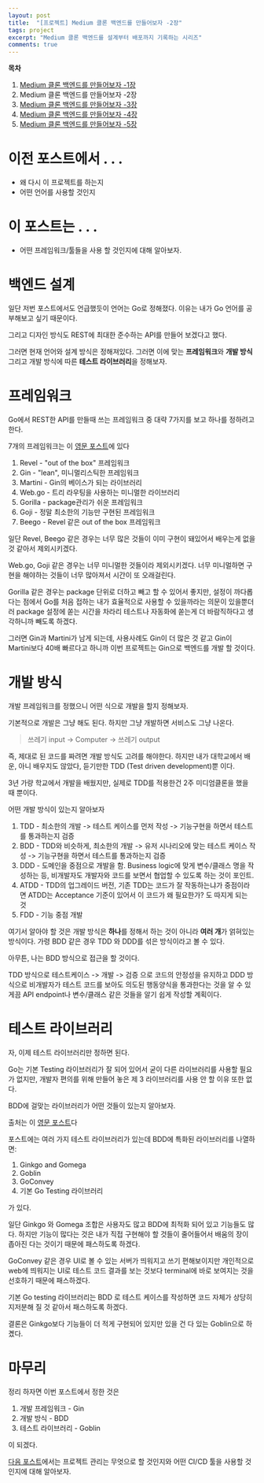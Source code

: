 ```yaml
---
layout: post
title:  "[프로젝트] Medium 클론 백엔드를 만들어보자 -2장"
tags: project
excerpt: "Medium 클론 백엔드를 설계부터 배포까지 기록하는 시리즈"
comments: true
---
```


**목차**
1. [Medium 클론 백엔드를 만들어보자 -1장]({{site.baseurl}}/프로젝트-Medium-클론-백엔드를-만들어보자-1장/)
2. Medium 클론 백엔드를 만들어보자 -2장
3. [Medium 클론 백엔드를 만들어보자 -3장]({{site.baseurl}}/프로젝트-Medium-클론-백엔드를-만들어보자-3장/)
4. [Medium 클론 백엔드를 만들어보자 -4장]({{site.baseurl}}/프로젝트-Medium-클론-백엔드를-만들어보자-4장/)
5. [Medium 클론 백엔드를 만들어보자 -5장]({{site.baseurl}}/프로젝트-Medium-클론-백엔드를-만들어보자-5장/)

# 이전 포스트에서 . . .
- 왜 다시 이 프로젝트를 하는지
- 어떤 언어를 사용할 것인지

# 이 포스트는 . . .
- 어떤 프레임워크/툴들을 사용 할 것인지에 대해 알아보자.

# 백엔드 설계

일단 저번 포스트에서도 언급했듯이 언어는 Go로 정해졌다. 이유는 내가 Go 언어를 공부해보고 싶기 때문이다. 

그리고 디자인 방식도 REST에 최대한 준수하는 API를 만들어 보겠다고 했다. 

그러면 현재 언어와 설계 방식은 정해져있다. 그러면 이에 맞는 **프레임워크**와 **개발 방식** 그리고 개발 방식에 따른 **테스트 라이브러리**을 정해보자.

# 프레임워크

Go에서 REST한 API를 만들때 쓰는 프레임워크 중 대략 7가지를 보고 하나를 정하려고 한다.

7개의 프레임워크는 이 [영문 포스트](https://nordicapis.com/7-frameworks-to-build-a-rest-api-in-go/)에 있다

1. Revel - "out of the box" 프레임워크
2. Gin - "lean", 미니멀리스틱한 프레임워크 
3. Martini - Gin의 베이스가 되는 라이브러리
4. Web.go - 트리 라우팅을 사용하는 미니멀한 라이브러리
5. Gorilla - package관리가 쉬운 프레임워크
6. Goji - 정말 최소한의 기능만 구현된 프레임워크
7. Beego - Revel 같은 out of the box 프레임워크

일단 Revel, Beego 같은 경우는 너무 많은 것들이 이미 구현이 돼있어서 배우는게 없을 것 같아서 제외시키겠다. 

Web.go, Goji 같은 경우는 너무 미니멀한 것들이라 제외시키겠다. 너무 미니멀하면 구현을 해야하는 것들이 너무 많아져서 시간이 또 오래걸린다.

Gorilla 같은 경우는 package 단위로 더하고 빼고 할 수 있어서 좋지만, 설정이 까다롭다는 점에서 Go를 처음 접하는 내가 효율적으로 사용할 수 있을까라는 의문이 있을뿐더러 package 설정에 쏟는 시간을 차라리 테스트나 자동화에 쏟는게 더 바람직하다고 생각하니까 빼도록 하겠다. 

그러면 Gin과 Martini가 남게 되는데, 사용사례도 Gin이 더 많은 것 같고 Gin이 Martini보다 40배 빠르다고 하니까 이번 프로젝트는 Gin으로 백엔드를 개발 할 것이다.

# 개발 방식

개발 프레임워크를 정했으니 어떤 식으로 개발을 할지 정해보자.

기본적으로 개발은 그냥 해도 된다. 하지만 그냥 개발하면 서비스도 그냥 나온다. 

> 쓰레기 input -> Computer -> 쓰레기 output

즉, 제대로 된 코드를 짜려면 개발 방식도 고려를 해야한다. 하지만 내가 대학교에서 배운, 아니 배우지도 않았다, 듣기만한 TDD (Test driven development)뿐 이다.

3년 가량 학교에서 개발을 배웠지만, 실제로 TDD를 적용한건 2주 미디엄클론을 했을 때 뿐이다.

어떤 개발 방식이 있는지 알아보자

1. TDD - 최소한의 개발 -> 테스트 케이스를 먼저 작성 -> 기능구현을 하면서 테스트를 통과하는지 검증
2. BDD - TDD와 비슷하게, 최소한의 개발 -> 유저 시나리오에 맞는 테스트 케이스 작성 -> 기능구현을 하면서 테스트를 통과하는지 검증
3. DDD - 도메인을 중점으로 개발을 함. Business logic에 맞게 변수/클래스 명을 작성하는 등, 비개발자도 개발자와 코드를 보면서 협업할 수 있도록 하는 것이 포인트. 
4. ATDD - TDD의 업그레이드 버전, 기존 TDD는 코드가 잘 작동하는냐가 중점이라면 ATDD는 Acceptance 기준이 있어서 이 코드가 왜 필요한가? 도 따지게 되는 것
5. FDD - 기능 중점 개발

여기서 알아야 할 것은 개발 방식은 **하나**를 정해서 하는 것이 아니라 **여러 개**가 얽혀있는 방식이다. 가령 BDD 같은 경우 TDD 와 DDD를 섞은 방식이라고 볼 수 있다. 

아무튼, 나는 BDD 방식으로 접근을 할 것이다. 

TDD 방식으로 테스트케이스 -> 개발 -> 검증 으로 코드의 안정성을 유지하고 DDD 방식으로 비개발자가 테스트 코드를 보아도 의도된 행동양식을 통과한다는 것을 알 수 있게끔 API endpoint나 변수/클래스 같은 것들을 알기 쉽게 작성할 계획이다.  

# 테스트 라이브러리

자, 이제 테스트 라이브러리만 정하면 된다. 

Go는 기본 Testing 라이브러리가 잘 되어 있어서 굳이 다른 라이브러리를 사용할 필요가 없지만, 개발자 편의를 위해 만들어 놓은 제 3 라이브러리를 사용 안 할 이유 또한 없다.

BDD에 걸맞는 라이브러리가 어떤 것들이 있는지 알아보자.

출처는 이 [영문 포스트](https://bmuschko.com/blog/go-testing-frameworks/)다

포스트에는 여러 가지 테스트 라이브러리가 있는데 BDD에 특화된 라이브러리를 나열하면:

1. Ginkgo and Gomega
2. Goblin
3. GoConvey
4. 기본 Go Testing 라이브러리

가 있다.

일단 Ginkgo 와 Gomega 조합은 사용자도 많고 BDD에 최적화 되어 있고 기능들도 많다. 하지만 기능이 많다는 것은 내가 직접 구현해야 할 것들이 줄어들어서 배움의 장이 좁아진 다는 것이기 때문에 패스하도록 하겠다.

GoConvey 같은 경우 UI로 볼 수 있는 서버가 띄워지고 쓰기 편해보이지만 개인적으로 web에 띄워지는 UI로 테스트 코드 결과를 보는 것보다 terminal에 바로 보여지는 것을 선호하기 때문에 패스하겠다.

기본 Go testing 라이브러리는 BDD 로 테스트 케이스를 작성하면 코드 자체가 상당히 지저분해 질 것 같아서 패스하도록 하겠다.

결론은 Ginkgo보다 기능들이 더 적게 구현되어 있지만 있을 건 다 있는 Goblin으로 하곘다.

# 마무리

정리 하자면 이번 포스트에서 정한 것은 
1. 개발 프레임워크 - Gin
2. 개발 방식 - BDD
3. 테스트 라이브러리 - Goblin

이 되겠다. 

[다음 포스트]({{site.baseurl}}/프로젝트-Medium-클론-백엔드를-만들어보자-3장/)에서는 프로젝트 관리는 무엇으로 할 것인지와 어떤 CI/CD 툴을 사용할 것 인지에 대해 알아보자.